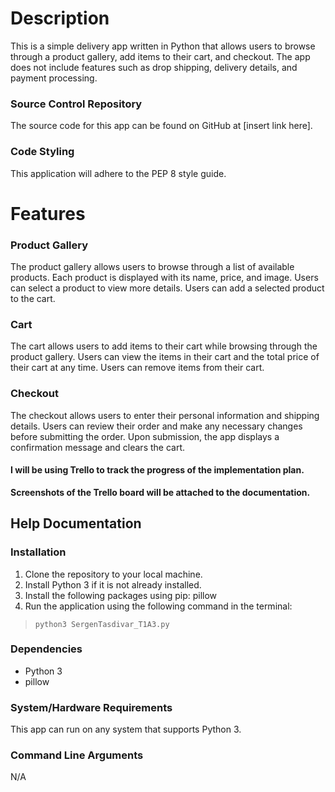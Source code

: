 # Description #
This is a simple delivery app written in Python that allows users to browse through a product gallery, add items to their cart, and checkout. The app does not include features such as drop shipping, delivery details, and payment processing.


### Source Control Repository ###
The source code for this app can be found on GitHub at [insert link here].

### Code Styling ###
This application will adhere to the PEP 8 style guide.

# Features #
### Product Gallery ###
The product gallery allows users to browse through a list of available products.
Each product is displayed with its name, price, and image.
Users can select a product to view more details.
Users can add a selected product to the cart.
### Cart ###
The cart allows users to add items to their cart while browsing through the product gallery.
Users can view the items in their cart and the total price of their cart at any time.
Users can remove items from their cart.
### Checkout ###
The checkout allows users to enter their personal information and shipping details.
Users can review their order and make any necessary changes before submitting the order.
Upon submission, the app displays a confirmation message and clears the cart.

#### I will be using Trello to track the progress of the implementation plan. ####
**Screenshots of the Trello board will be attached to the documentation.**

## Help Documentation ##
### Installation ###
1. Clone the repository to your local machine.
2. Install Python 3 if it is not already installed.
3. Install the following packages using pip: pillow
4. Run the application using the following command in the terminal:
> `python3 SergenTasdivar_T1A3.py`
### Dependencies ###
- Python 3
- pillow
### System/Hardware Requirements ###
This app can run on any system that supports Python 3.

### Command Line Arguments ###
N/A
